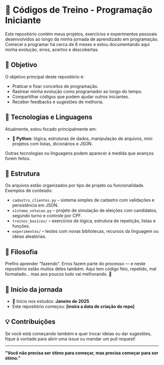 # 🚀 Códigos de Treino - Programação Iniciante

Este repositório contém meus projetos, exercícios e experimentos pessoais desenvolvidos ao longo da minha jornada de aprendizado em programação. Comecei a programar há cerca de 6 meses e estou documentando aqui minha evolução, erros, acertos e descobertas.

## 📌 Objetivo

O objetivo principal deste repositório é:

- Praticar e fixar conceitos de programação.
- Rastrear minha evolução como programador ao longo do tempo.
- Compartilhar códigos que podem ajudar outros iniciantes.
- Receber feedbacks e sugestões de melhoria.

## 🧠 Tecnologias e Linguagens

Atualmente, estou focado principalmente em:

- 🐍 **Python**: lógica, estruturas de dados, manipulação de arquivos, mini projetos com listas, dicionários e JSON.

Outras tecnologias ou linguagens podem aparecer à medida que avanços forem feitos.

## 📁 Estrutura

Os arquivos estão organizados por tipo de projeto ou funcionalidade. Exemplos de conteúdo:

- `cadastro_clientes.py` – sistema simples de cadastro com validações e persistência em JSON.
- `sistema_votacao.py` – projeto de simulação de eleições com candidatos, segundo turno e controle por CPF.
- `treinos_basicos/` – exercícios de lógica, estrutura de repetição, listas e funções.
- `experimentos/` – testes com novas bibliotecas, recursos da linguagem ou ideias aleatórias.

## 🧩 Filosofia

Prefiro aprender "fazendo". Erros fazem parte do processo — e neste repositório estão muitos deles também. Aqui tem código feio, repetido, mal formatado... mas aos poucos tudo vai melhorando. 💪

## 📅 Início da jornada

- 📍 Início nos estudos: **Janeiro de 2025**
- Este repositório começou: **[insira a data de criação do repo]**

## 💡 Contribuições

Se você está começando também e quer trocar ideias ou dar sugestões, fique à vontade para abrir uma issue ou mandar um pull request!

---

**"Você não precisa ser ótimo para começar, mas precisa começar para ser ótimo."**
